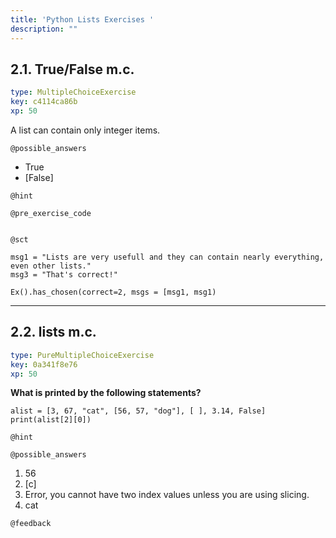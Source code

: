 ```yaml
---
title: 'Python Lists Exercises '
description: ""
---
```


## 2.1. True/False m.c.

```yaml
type: MultipleChoiceExercise
key: c4114ca86b
xp: 50
```

A list can contain only integer items.

`@possible_answers`
- True
- [False]

`@hint`


`@pre_exercise_code`
```{python}

```

`@sct`
```{python}
msg1 = "Lists are very usefull and they can contain nearly everything, even other lists."
msg3 = "That's correct!"

Ex().has_chosen(correct=2, msgs = [msg1, msg1)
```

---

## 2.2. lists m.c.

```yaml
type: PureMultipleChoiceExercise
key: 0a341f8e76
xp: 50
```

**What is printed by the following statements?**

```
alist = [3, 67, "cat", [56, 57, "dog"], [ ], 3.14, False]
print(alist[2][0])
```

`@hint`


`@possible_answers`
1. 56
2. [c]
3. Error, you cannot have two index values unless you are using slicing.
4. cat

`@feedback`
